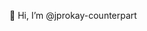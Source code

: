 👋 Hi, I’m @jprokay-counterpart


<!---
jprokay-counterpart/jprokay-counterpart is a ✨ special ✨ repository because its `README.md` (this file) appears on your GitHub profile.
You can click the Preview link to take a look at your changes.
--->
